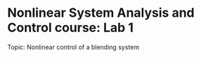 # Nonlinear System Analysis and Control course: Lab 1
Topic: Nonlinear control of a blending system

